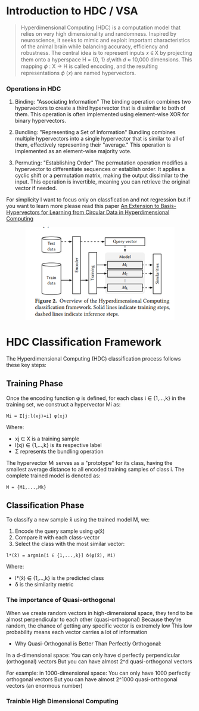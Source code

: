 # Introduction to HDC / VSA 

> Hyperdimensional Computing (HDC) is a computation model
that relies on very high dimensionality and randomness. Inspired by neuroscience, it seeks to mimic and exploit important characteristics of the animal brain while balancing
accuracy, efficiency and robustness. The central idea
is to represent inputs 𝑥 ∈ X by projecting them onto a hyperspace H = {0, 1}
𝑑,with 𝑑 ≈ 10,000 dimensions. This mapping 𝜙 : X → H is called encoding, and the resulting
representations 𝜙 (𝑥) are named hypervectors.

### Operations in HDC 

1. Binding: "Associating Information"
The binding operation combines two hypervectors to create a third hypervector that is dissimilar to both of them. This operation is often implemented using element-wise XOR for binary hypervectors.

2. Bundling: "Representing a Set of Information"
Bundling combines multiple hypervectors into a single hypervector that is similar to all of them, effectively representing their "average." This operation is implemented as an element-wise majority vote.

3. Permuting: "Establishing Order"
The permutation operation modifies a hypervector to differentiate sequences or establish order. It applies a cyclic shift or a permutation matrix, making the output dissimilar to the input. This operation is invertible, meaning you can retrieve the original vector if needed.

For simplicity I want to focus only on classfication and not regression but if you want to learn more please read this paper [An Extension to Basis-Hypervectors for Learning
from Circular Data in Hyperdimensional Computing](https://arxiv.org/pdf/2205.07920)

<p align="center">
  <img src="images/basicclassficiation.png" alt="cutegpt" width="400"/>
</p>

# HDC Classification Framework

The Hyperdimensional Computing (HDC) classification process follows these key steps:

## Training Phase
Once the encoding function φ is defined, for each class i ∈ {1,...,k} in the training set, we construct a hypervector Mi as:

```
Mi = Σ[j:l(xj)=i] φ(xj)
```

Where:
- xj ∈ X is a training sample
- l(xj) ∈ {1,...,k} is its respective label
- Σ represents the bundling operation

The hypervector Mi serves as a "prototype" for its class, having the smallest average distance to all encoded training samples of class i. The complete trained model is denoted as:

```
M = {M1,...,Mk}
```

## Classification Phase
To classify a new sample x̂ using the trained model M, we:
1. Encode the query sample using φ(x̂)
2. Compare it with each class-vector
3. Select the class with the most similar vector:

```
l*(x̂) = argmin[i ∈ {1,...,k}] δ(φ(x̂), Mi)
```

Where:
- l*(x̂) ∈ {1,...,k} is the predicted class
- δ is the similarity metric

### The importance of Quasi-orthogonal

When we create random vectors in high-dimensional space, they tend to be almost perpendicular to each other (quasi-orthogonal)
Because they're random, the chance of getting any specific vector is extremely low
This low probability means each vector carries a lot of information

* Why Quasi-Orthogonal is Better Than Perfectly Orthogonal:

In a d-dimensional space:
You can only have d perfectly perpendicular (orthogonal) vectors
But you can have almost 2^d quasi-orthogonal vectors

For example: in 1000-dimensional space:
You can only have 1000 perfectly orthogonal vectors
But you can have almost 2^1000 quasi-orthogonal vectors (an enormous number)

### Trainble High Dimensional Computing 
